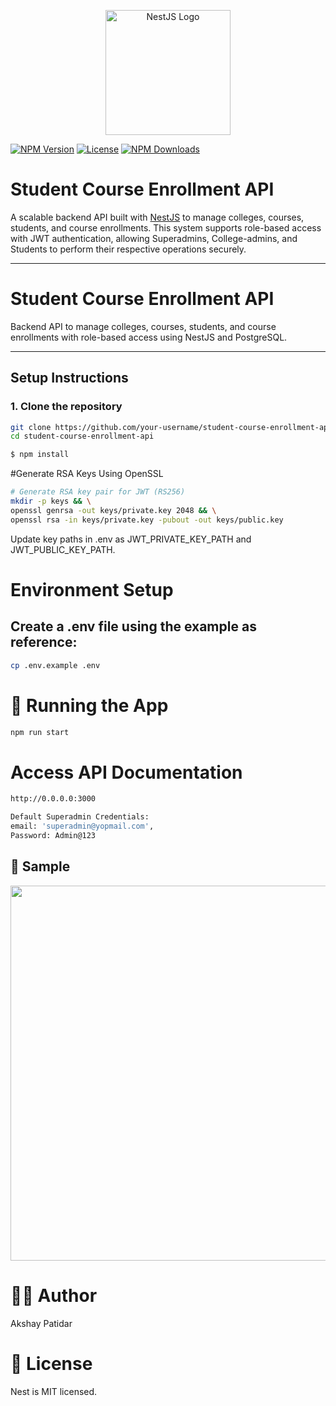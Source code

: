 <p align="center">
  <a href="https://nestjs.com/" target="_blank"><img src="https://nestjs.com/img/logo-small.svg" width="200" alt="NestJS Logo" /></a>
</p>

[![NPM Version](https://img.shields.io/npm/v/@nestjs/core.svg)](https://www.npmjs.com/package/@nestjs/core)
[![License](https://img.shields.io/npm/l/@nestjs/core.svg)](https://opensource.org/licenses/MIT)
[![NPM Downloads](https://img.shields.io/npm/dm/@nestjs/common.svg)](https://www.npmjs.com/package/@nestjs/common)

# Student Course Enrollment API

A scalable backend API built with [NestJS](https://nestjs.com/) to manage colleges, courses, students, and course enrollments. This system supports role-based access with JWT authentication, allowing Superadmins, College-admins, and Students to perform their respective operations securely.

---

# Student Course Enrollment API

Backend API to manage colleges, courses, students, and course enrollments with role-based access using NestJS and PostgreSQL.

---

## Setup Instructions

### 1. Clone the repository

```bash
git clone https://github.com/your-username/student-course-enrollment-api.git
cd student-course-enrollment-api
```

```bash
$ npm install
```

#Generate RSA Keys Using OpenSSL

```bash
# Generate RSA key pair for JWT (RS256)
mkdir -p keys && \
openssl genrsa -out keys/private.key 2048 && \
openssl rsa -in keys/private.key -pubout -out keys/public.key
```

Update key paths in .env as JWT_PRIVATE_KEY_PATH and JWT_PUBLIC_KEY_PATH.

# Environment Setup

## Create a .env file using the example as reference:

```bash
cp .env.example .env
```

# 🚀 Running the App

```bash
npm run start
```

# Access API Documentation

```bash
http://0.0.0.0:3000
```

```bash
Default Superadmin Credentials:
email: 'superadmin@yopmail.com',
Password: Admin@123

```

## 📸 Sample
<img src="https://drive.google.com/uc?export=view&id=15eeYODHPADerRh-RD6mgotCKXu69l4HI" width="600"/>


# 👨‍💻 Author

Akshay Patidar

# 📜 License

Nest is MIT licensed.
